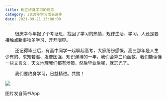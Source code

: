 ```yaml
---
title: 树立终身学习的观念
category: 2019年学习成长进步
date: 2021-09-21 13:00:00
---
```


        很庆幸今年报了个考证班，找回了学习的热情，规律生活、学习。人还是要接触点新事物多学习、开开眼界。

        还记得毕业后，有高中同学一起聊起高考，大家纷纷感慨，高三那年是人生少有的、求知若渴、发奋图强、知识渊博的一年，我们会算三角函数，我们能读懂一些文言文，天文地理我们都有涉猎，然后毕业后呢，就忘光了。

        我们要终身学习，日益精进。共勉！

![](http://upload-images.jianshu.io/upload_images/3910675-15cd7ee5dc6b86d8.jpg?imageMogr2/auto-orient/strip%7CimageView2/2/w/1080/q/50)  

图片发自简书App